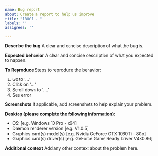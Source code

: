 ```yaml
---
name: Bug report
about: Create a report to help us improve
title: "[BUG] - "
labels: ''
assignees: ''

---
```


**Describe the bug**
A clear and concise description of what the bug is.

**Expected behavior**
A clear and concise description of what you expected to happen.

**To Reproduce**
Steps to reproduce the behavior:
1. Go to '...'
2. Click on '....'
3. Scroll down to '....'
4. See error

**Screenshots**
If applicable, add screenshots to help explain your problem.

**Desktop (please complete the following information):**
 - OS: [e.g. Windows 10 Pro - x64]
 - Daemon renderer version [e.g. V1.0.5]
 - Graphics card(s) model(s) [e.g. Nvidia GeForce GTX 1060Ti - 8Go]
 - Graphics card(s) driver(s) [e.g. GeForce Game Ready Driver V430.86]

**Additional context**
Add any other context about the problem here.
